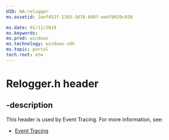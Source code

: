 ```yaml
---
UID: NA:relogger
ms.assetid: 1eef453f-1303-3d70-840f-ee4f0039c030

ms.date: 01/11/2019
ms.keywords: 
ms.prod: windows
ms.technology: windows-sdk
ms.topic: portal
tech.root: etw
---
```


# Relogger.h header


## -description


This header is used by Event Tracing. For more information, see:

- [Event Tracing](../_etw/index.md)

